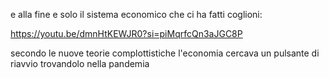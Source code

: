 e alla fine e solo il sistema economico che ci ha fatti coglioni:

https://youtu.be/dmnHtKEWJR0?si=piMqrfcQn3aJGC8P

secondo le nuove teorie complottistiche l'economia cercava un pulsante di riavvio trovandolo nella pandemia
